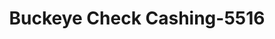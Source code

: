 ---
f_zip-code: 41035
f_state-code: KY
title: Buckeye Check Cashing-5516
f_phone: 859-823-2222
f_city-only: Dry Ridge
f_address: 59 Broadway Street Dry Ridge
f_location-unique-id: '5516'
slug: buckeye-check-cashing-5516
updated-on: '2024-05-30T13:46:58.046Z'
created-on: '2024-05-30T13:36:59.803Z'
published-on: '2024-05-30T13:54:32.469Z'
f_city-state: cms/city/dry-ridge-ky.md
f_company: cms/company/buckeye-check-cashing.md
f_state: cms/state/kentucky.md
layout: '[payday-loan].html'
tags: payday-loan
---